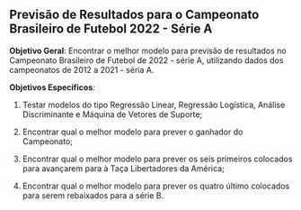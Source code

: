## Previsão de Resultados para o Campeonato Brasileiro de Futebol 2022 - Série A

**Objetivo Geral**: Encontrar o melhor modelo para previsão de resultados no Campeonato Brasileiro de Futebol de 2022 - série A, utilizando dados dos campeonatos de 2012 a 2021 - séria A.

**Objetivos Específicos**:

1. Testar modelos do tipo Regressão Linear, Regressão Logística, Análise Discriminante e Máquina de Vetores de Suporte;

2. Encontrar qual o melhor modelo para prever o ganhador do Campeonato;

3. Encontrar qual o melhor modelo para prever os seis primeiros colocados para avançarem para à Taça Libertadores da América;

4. Encontrar qual o melhor modelo para prever os quatro último colocados para serem rebaixados para a série B.
